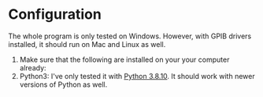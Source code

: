# Configuration

The whole program is only tested on Windows. However, with GPIB drivers installed, it should run on Mac and Linux as well.

1. Make sure that the following are installed on your your computer already:
  1. Python3: I've only tested it with [Python 3.8.10](https://www.python.org/downloads/release/python-3810/). It should work with newer versions of Python as well.
